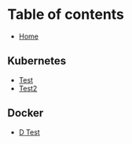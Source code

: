 # Table of contents

* [Home](README.md)

## Kubernetes

* [Test](kubernetes/test.md)
* [Test2](kubernetes/test2.md)

## Docker

* [D Test](docker/d-test.md)
